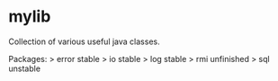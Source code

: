 mylib
=====

Collection of various useful java classes.

Packages:
	> error		stable
	> io		stable
	> log		stable
	> rmi		unfinished
	> sql		unstable